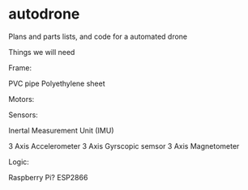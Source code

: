 # autodrone
Plans and parts lists, and code for a automated drone

Things we will need

Frame:<p>
PVC pipe
Polyethylene sheet

Motors:<p>

Sensors:<p>
Inertal Measurement Unit (IMU) <p>
  3 Axis Accelerometer
  3 Axis Gyrscopic semsor
  3 Axis Magnetometer

Logic: <p>
  Raspberry Pi?
  ESP2866
